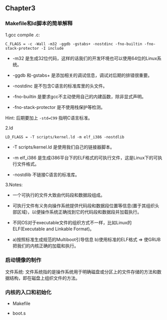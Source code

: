 ## Chapter3

### Makefile和ld脚本的简单解释

1.gcc compile .c:

```
C_FLAGS = -c -Wall -m32 -ggdb -gstabs+ -nostdinc -fno-builtin -fno-stack-protector -I include
```

- -m32 是生成32位代码，这样的话我们的开发环境也可以使用64位的Linux系统。

- -ggdb 和-gstabs+ 是添加相关的调试信息，调试对后期的排错很重要。

- -nostdinc 是不包含C语言的标准库里的头文件。

- -fno-builtin 是要求gcc不主动使用自己的内建函数，除非显式声明。

- -fno-stack-protector 是不使用栈保护等检测。

Hint: 后期要加上 `-std=C99` 指明C语言标准。

2.ld

```
LD_FLAGS = -T scripts/kernel.ld -m elf_i386 -nostdlib
```

- -T scripts/kernel.ld 是使用我们自己的链接器脚本。

- -m elf_i386 是生成i386平台下的ELF格式的可执行文件，这是Linux下的可执行文件格式。

- -nostdlib 不链接C语言的标准库。

3.Notes:

- 一个可执行的文件大致由代码段和数据段组成。

- 可执行文件有义务向操作系统提供代码段和数据段位置等信息(置于其组织头部区域)，以便操作系统正确找到它的代码段和数据段并加载执行。

- 不同OS对于executable文件的组织方式不一样，比如Linux的ELF(Executable and Linkable Format)。

- a)按照标准生成规范的Multiboot引导信息 b)使用标准的ELF格式 => 使GRUB把我们的内核正确的加载和执行。

### 启动镜像的制作

文件系统: 文件系统指的是操作系统用于明确磁盘或分区上的文件存储的方法和数据结构，即在磁盘上组织文件的方法。

### 内核的入口和初始化

- Makefile

- boot.s
